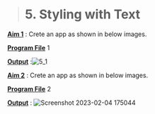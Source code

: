 ># 5. Styling with Text

<u>**Aim 1**</u> : Crete an app as shown in below images.

<u>**Program File**</u> 1

<u>**Output**</u> :![5_1](https://user-images.githubusercontent.com/114165275/216768307-a5de1067-e0d5-48aa-b36e-3f41503842a2.png)

<u>**Aim 2**</u> : Crete an app as shown in below images.

<u>**Program File**</u> 2

<u>**Output**</u> : ![Screenshot 2023-02-04 175044](https://user-images.githubusercontent.com/114165275/216768322-b7f5e781-58c1-4325-9d8f-880f2c816384.png)
